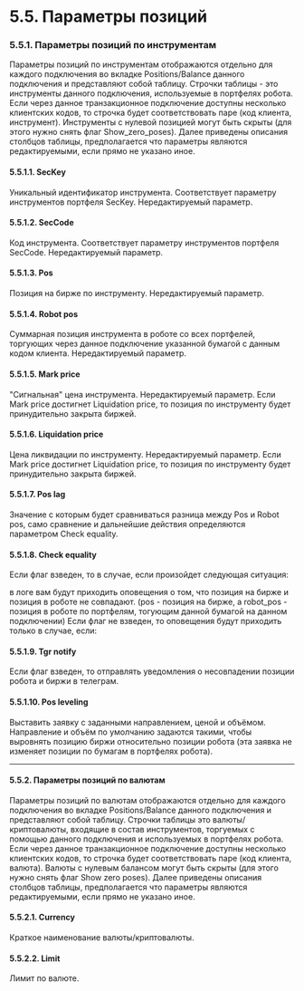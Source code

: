 # 5.5. Параметры позиций




### 5.5.1. Параметры позиций по инструментам

Параметры позиций по инструментам отображаются отдельно для каждого подключения во вкладке Positions/Balance данного подключения и представляют собой таблицу. Строчки таблицы - это инструменты данного подключения, используемые в портфелях робота. Если через данное транзакционное подключение доступны несколько клиентских кодов, то строчка будет соответствовать паре (код клиента, инструмент). Инструменты с нулевой позицией могут быть скрыты (для этого нужно снять флаг Show_zero_poses). Далее приведены описания столбцов таблицы, предполагается что параметры являются редактируемыми, если прямо не указано иное.



#### 5.5.1.1. SecKey

Уникальный идентификатор инструмента. Соответствует параметру инструментов портфеля SecKey. Нередактируемый параметр.



#### 5.5.1.2. SecCode

Код инструмента. Соответствует параметру инструментов портфеля SecCode. Нередактируемый параметр.



#### 5.5.1.3. Pos

Позиция на бирже по инструменту. Нередактируемый параметр.



#### 5.5.1.4. Robot pos

Суммарная позиция инструмента в роботе со всех портфелей, торгующих через данное подключение указанной бумагой с данным кодом клиента. Нередактируемый параметр.



#### 5.5.1.5. Mark price

"Сигнальная" цена инструмента. Нередактируемый параметр.
Если Mark price достигнет Liquidation price, то позиция по инструменту будет принудительно закрыта биржей.



#### 5.5.1.6. Liquidation price

Цена ликвидации по инструменту. Нередактируемый параметр.
Если Mark price достигнет Liquidation price, то позиция по инструменту будет принудительно закрыта биржей.



#### 5.5.1.7. Pos lag

Значение с которым будет сравниваться разница между Pos и Robot pos, само сравнение и дальнейшие действия определяются параметром Check equality.



#### 5.5.1.8. Check equality

Если флаг взведен, то в случае, если произойдет следующая ситуация:


в логе вам будут приходить оповещения о том, что позиция на бирже и позиция в роботе не совпадают.
(pos - позиция на бирже, а robot_pos - позиция в роботе по портфелям, тогующим данной бумагой на данном подключении)
Если флаг не взведен, то оповещения будут приходить только в случае, если:





#### 5.5.1.9. Tgr notify

Если флаг взведен, то отправлять уведомления о несовпадении позиции робота и биржи в телеграм.



#### 5.5.1.10. Pos leveling

Выставить заявку с заданными направлением, ценой и объёмом. Направление и объём по умолчанию задаются такими, чтобы выровнять позицию биржи относительно позиции робота (эта заявка не изменяет позиции по бумагам в портфелях робота).

_________________________________



#### 5.5.2. Параметры позиций по валютам

Параметры позиций по валютам отображаются отдельно для каждого подключения во вкладке Positions/Balance данного подключения и представляют собой таблицу. Строчки таблицы это валюты/криптовалюты, входящие в состав инструментов, торгуемых с помощью данного подключения и используемых в портфелях робота. Если через данное транзакционное подключение доступны несколько клиентских кодов, то строчка будет соответствовать паре (код клиента, валюта). Валюты с нулевым балансом могут быть скрыты (для этого нужно снять флаг Show zero poses). Далее приведены описания столбцов таблицы, предполагается что параметры являются редактируемыми, если прямо не указано иное.



#### 5.5.2.1. Currency

Краткое наименование валюты/криптовалюты.



#### 5.5.2.2. Limit

Лимит по валюте.